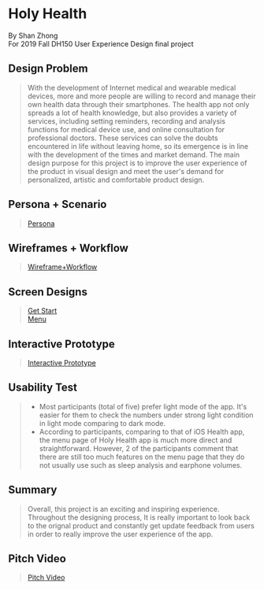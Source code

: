 Holy Health
============================

By Shan Zhong <br>
For 2019 Fall DH150 User Experience Design final project <br>

## Design Problem
> With the development of Internet medical and wearable medical devices, more and more people are willing to record and manage their own health data through their smartphones. The health app not only spreads a lot of health knowledge, but also provides a variety of services, including setting reminders, recording and analysis functions for medical device use, and online consultation for professional doctors. These services can solve the doubts encountered in life without leaving home, so its emergence is in line with the development of the times and market demand. The main design purpose for this project is to improve the user experience of the product in visual design and meet the user's demand for personalized, artistic and comfortable product design.

## Persona + Scenario
> [Persona](https://github.com/ShanZ3/Holy_Health/blob/master/Personas.png)

## Wireframes + Workflow
> [Wireframe+Workflow](https://github.com/ShanZ3/Holy_Health/blob/master/Holy_Health_prot-page-001.jpg)

## Screen Designs
> [Get Start](https://github.com/ShanZ3/Holy_Health/blob/master/Screen%20Shot%202019-12-10%20at%201.42.53%20PM.png) <br>
> [Menu](https://github.com/ShanZ3/Holy_Health/blob/master/Screen%20Shot%202019-12-10%20at%201.38.15%20PM.png)

## Interactive Prototype
> [Interactive Prototype](https://projects.invisionapp.com/prototype/ck40ec8au00g0ni01vmr7ny7n/play)

## Usability Test
> * Most participants (total of five) prefer light mode of the app. It's easier for them to check the numbers under strong light condition in light mode comparing to dark mode. <br>
> * According to participants, comparing to that of iOS Health app, the menu page of Holy Health app is much more direct and straightforward. However, 2 of the participants comment that there are still too much features on the menu page that they do not usually use such as sleep analysis and earphone volumes. <br>

## Summary
> Overall, this project is an exciting and inspiring experience. Throughout the designing process, It is really important to look back to the orignal product and constantly get update feedback from users in order to really improve the user experience of the app. 

## Pitch Video
> [Pitch Video](https://youtu.be/_-zmqiw23d4)
